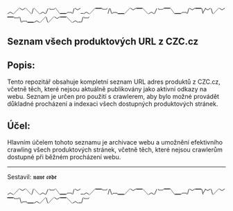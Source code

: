 ︿╱﹀╲/╲︿_/︺╲▁︹_/﹀\_︿╱▔︺\/\︹▁╱﹀▔╲︿_/︺▔╲▁︹_/﹀▔\⁄﹀\╱﹀▔︺\︹▁︿╱\╱﹀▔╲︿_/︺

Seznam všech produktových URL z CZC.cz
--------------------------------------

Popis:
-------
Tento repozitář obsahuje kompletní seznam URL adres produktů z CZC.cz, včetně těch, které nejsou aktuálně publikovány jako aktivní odkazy na webu. Seznam je určen pro použití s crawlerem, aby bylo možné provádět důkladné procházení a indexaci všech dostupných produktových stránek.

Účel:
-----
Hlavním účelem tohoto seznamu je archivace webu a umožnění efektivního crawling všech produktových stránek, včetně těch, které nejsou crawlerům dostupné při běžném procházení webu.

------------------
Sestavil: 𝖓𝖆𝖓𝖊 𝖈𝖔𝖉𝖊

︿╱﹀╲/╲︿_/︺╲▁︹_/﹀\_︿╱▔︺\/\︹▁╱﹀▔╲︿_/︺▔╲▁︹_/﹀▔\⁄﹀\╱﹀▔︺\︹▁︿╱\╱﹀▔╲︿_/︺

